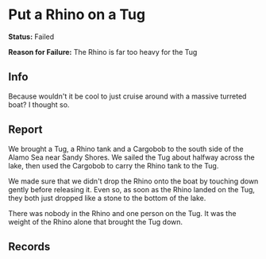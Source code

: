 # Put a Rhino on a Tug
**Status:** Failed

**Reason for Failure:** The Rhino is far too heavy for the Tug

## Info
Because wouldn't it be cool to just cruise around with a massive turreted boat? I thought so. 

## Report
We brought a Tug, a Rhino tank and a Cargobob to the south side of the Alamo Sea near Sandy Shores. We sailed the Tug about halfway across the lake, then used the Cargobob to carry the Rhino tank to the Tug. 

We made sure that we didn't drop the Rhino onto the boat by touching down gently before releasing it. Even so, as soon as the Rhino landed on the Tug, they both just dropped like a stone to the bottom of the lake. 

There was nobody in the Rhino and one person on the Tug. It was the weight of the Rhino alone that brought the Tug down. 


## Records
<!-- hopefully my recordings of this SCIENCE project are still around... -->